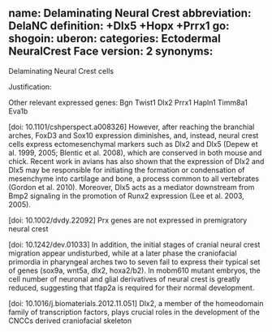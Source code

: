 name: Delaminating Neural Crest
abbreviation: DelaNC
definition: +Dlx5 +Hopx +Prrx1 
go:
shogoin: 
uberon:
categories: Ectodermal NeuralCrest Face
version: 2
synonyms:
---

Delaminating Neural Crest cells

Justification:

Other relevant expressed genes:
Bgn Twist1 Dlx2 Prrx1 Hapln1 Timm8a1 Eva1b

[doi:  10.1101/cshperspect.a008326] However, after reaching the branchial arches, FoxD3 and Sox10 expression diminishes, and, instead, neural crest cells express ectomesenchymal markers such as Dlx2 and Dlx5 (Depew et al. 1999, 2005; Blentic et al. 2008), which are conserved in both mouse and chick. Recent work in avians has also shown that the expression of Dlx2 and Dlx5 may be responsible for initiating the formation or condensation of mesenchyme into cartilage and bone, a process common to all vertebrates (Gordon et al. 2010). Moreover, Dlx5 acts as a mediator downstream from Bmp2 signaling in the promotion of Runx2 expression (Lee et al. 2003, 2005). 

[doi:  10.1002/dvdy.22092] Prx genes are not expressed in premigratory neural crest 

[doi: 10.1242/dev.01033] In addition, the initial stages of cranial neural crest migration appear undisturbed, while at a later phase the craniofacial primordia in pharyngeal arches two to seven fail to express their typical set of genes (sox9a, wnt5a, dlx2, hoxa2/b2). In mobm610 mutant embryos, the cell number of neuronal and glial derivatives of neural crest is greatly reduced, suggesting that tfap2a is required for their normal development. 

[doi: 10.1016/j.biomaterials.2012.11.051] Dlx2, a member of the homeodomain family of transcription factors, plays crucial roles in the development of the CNCCs derived craniofacial skeleton


